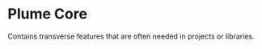 Plume Core
==========

Contains transverse features that are often needed in projects or libraries.
